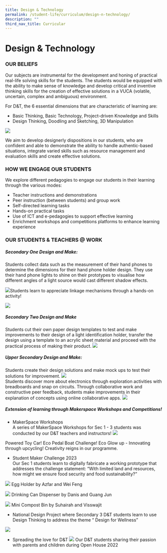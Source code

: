 ```yaml
---
title: Design & Technology
permalink: /student-life/curriculum/design-n-technology/
description: ""
third_nav_title: Curricular
---
```

# **Design &amp; Technology**

### OUR BELIEFS

Our subjects are instrumental for the development and honing of practical real-life solving skills for the students. The students would be equipped with the ability to make sense of knowledge and develop critical and inventive thinking skills for the creation of effective solutions in a VUCA (volatile, uncertain, complex and ambiguous) environment.

For&nbsp;D&amp;T, the 6 essential dimensions that are characteristic of learning are:

*   Basic Thinking, Basic Technology, Project-driven Knowledge and Skills
*   Design Thinking, Doodling and Sketching, 3D Manipulation

![](/images/Design&Techology2023/picture1.png)

We aim to develop designerly dispositions in our students, who are confident and able to demonstrate the ability to handle authentic-based situations, integrate varied skills such as resource management and evaluation skills and create effective solutions.


### HOW WE ENGAGE OUR STUDENTS

We explore different pedagogies to engage our students in their learning through the various modes:

*   Teacher instructions and demonstrations
*   Peer instruction (between students) and group work
*   Self-directed learning tasks
*   Hands-on practical tasks
*   Use of ICT and e-pedagogies to support effective learning
*   Enrichment workshops and competitions platforms to enhance learning experience

### OUR STUDENTS &amp; TEACHERS @ WORK

##### Secondary One Design and Make:
Students collect data such as the measurement of their hand phones to determine the dimensions for their hand phone holder design. They use their hand phone lights to shine on their prototypes to visualise how different angles of a light source would cast different shadow effects. 

![](/images/Design&Techology2023/pix002.png)Students learn to appreciate linkage mechanisms through a hands-on activity!


![](/images/Design&Techology2023/dnt003.jpg)
##### Secondary Two Design and Make
Students cut their own paper design templates to test and make improvements to their design of a light identification holder, transfer the design using a template to an acrylic sheet material and proceed with the practical process of making their product.
![](/images/Design&Techology2023/pix001.png)

##### Upper Secondary Design and Make:
Students create their design solutions and make mock ups to test their solutions for improvement.
 ![](/images/Design&Techology2023/pix003.png)   
Students discover more about electronics through exploration activities with breadboards and snap on circuits. Through collaborative work and constructive peer feedback, students make improvements in their explanation of concepts using online collaborative apps.
![](/images/Design&Techology2023/pix004.png)

##### Extension of learning through Makerspace Workshops and Competitions!
- MakerSpace Workshops\
A series of MakerSpace Workshops for Sec 1 - 3 students was conducted by our D&T teachers and instructors! 
![](/images/Design&Techology2023/pix005.png)  

Powered Toy Car! Eco Pedal Boat Challenge! Eco Glow up - Innovating through upcycling! Creativity reigns in our programme.

- Student Maker Challenge 2023\
Our Sec 1 students learn to digitally fabricate a working prototype that addresses the challenge statement: “With limited land and resources, how might we ensure food security and food sustainability?”

![](/images/Design&Techology2023/pix006.png)
Egg Holder by Azfar and Wei Feng

 ![](/images/Design&Techology2023/pix007.png) 
Drinking Can Dispenser by Danis and Guang Jun

  ![](/images/Design&Techology2023/pix008.png) 
Mini Compost Bin by Suhairah and Visswajit



- National Design Project where Secondary 3 D&T students learn to use Design Thinking to address the theme “ Design for Wellness”

 ![](/images/Design&Techology2023/pix009.png)
- Spreading the love for D&T 
![](/images/Design&Techology2023/pix010.png)
Our D&T students sharing their passion with parents and children during Open House 2022